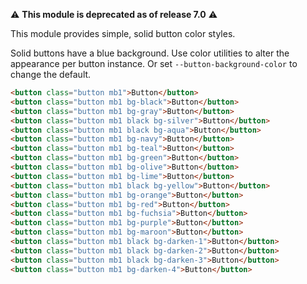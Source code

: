 :warning: **This module is deprecated as of release 7.0** :warning:

This module provides simple, solid button color styles.

Solid buttons have a blue background. Use color utilities to alter the appearance per button instance.
Or set `--button-background-color` to change the default.

```html
<button class="button mb1">Button</button>
<button class="button mb1 bg-black">Button</button>
<button class="button mb1 bg-gray">Button</button>
<button class="button mb1 black bg-silver">Button</button>
<button class="button mb1 black bg-aqua">Button</button>
<button class="button mb1 bg-navy">Button</button>
<button class="button mb1 bg-teal">Button</button>
<button class="button mb1 bg-green">Button</button>
<button class="button mb1 bg-olive">Button</button>
<button class="button mb1 bg-lime">Button</button>
<button class="button mb1 black bg-yellow">Button</button>
<button class="button mb1 bg-orange">Button</button>
<button class="button mb1 bg-red">Button</button>
<button class="button mb1 bg-fuchsia">Button</button>
<button class="button mb1 bg-purple">Button</button>
<button class="button mb1 bg-maroon">Button</button>
<button class="button mb1 black bg-darken-1">Button</button>
<button class="button mb1 black bg-darken-2">Button</button>
<button class="button mb1 black bg-darken-3">Button</button>
<button class="button mb1 bg-darken-4">Button</button>
```
